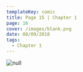 ```yaml
---
templateKey: comic
title: Page 15 | Chapter 1
page: 16
cover: /images/blank.png
date: 08/09/2018
tags:
  - Chapter 1
---
```

![null](/images/0016.png)
